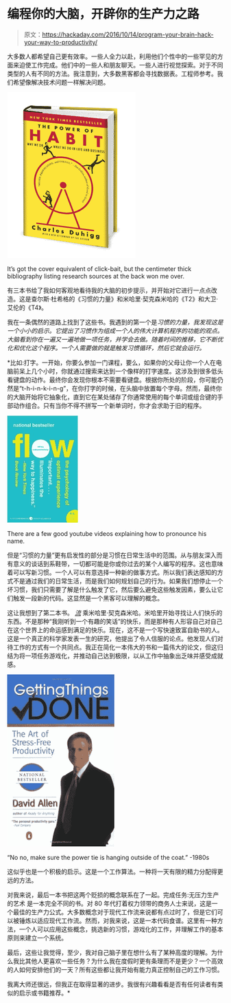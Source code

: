 # 编程你的大脑，开辟你的生产力之路

> 原文：<https://hackaday.com/2016/10/14/program-your-brain-hack-your-way-to-productivity/>

大多数人都希望自己更有效率。一些人全力以赴，利用他们个性中的一些罕见的方面来迫使工作完成。他们中的一些人和朋友聊天。一些人进行视觉探索。对于不同类型的人有不同的方法。我注意到，大多数黑客都会寻找数据表。工程师参考。我们希望像解决技术问题一样解决问题。

[![It's got the cover equivalent of click-bait, but the centimeter thick bibliography listing research sources at the back won me over.](img/8e985f11628b5e6e8c286e077346b5f1.png)](https://hackaday.com/wp-content/uploads/2016/09/power-of-habit-tp_nospine1.jpg)

It’s got the cover equivalent of click-bait, but the centimeter thick bibliography listing research sources at the back won me over.

有三本书给了我如何客观地看待我的大脑的初步提示，并开始对它进行一点点改造。这是查尔斯·杜希格的《习惯的力量》和米哈里·契克森米哈的《T2》和大卫·艾伦的《T4》。

我在一条偶然的道路上找到了这些书。我遇到的第一个是[](http://charlesduhigg.com/the-power-of-habit/)*习惯的力量，我发现这是一个小小的启示。它提出了习惯作为组成一个人的伟大计算机程序的功能的观点。大脑看到你在一遍又一遍地做一项任务，并学会去做。随着时间的推移，它不断优化和优化这个程序。一个人需要做的就是触发习惯循环，然后它就会运行。*

 *比如:打字。一开始，你要么参加一门课程，要么，如果你的父母让你一个人在电脑前呆上几个小时，你就通过搜索来达到一个像样的打字速度。这涉及到很多低头看键盘的动作。最终你会发现你根本不需要看键盘。根据你所处的阶段，你可能仍然是“t-h-i-n-k-i-n-g”，在你打字的时候，在头脑中放置每个字母。然而，最终你的大脑开始将它抽象化，直到它在某处储存了你通常使用的每个单词或组合键的手部动作组合。只有当你不得不拼写一个新单词时，你才会求助于旧的程序。

[![There are a few good youtube videos explaining how to pronounce his name.](img/cb531c9d0e17e7c4f41e17cbd946139f.png)](https://hackaday.com/wp-content/uploads/2016/09/41htbl6kel-_sx328_bo1204203200_.jpg)

There are a few good youtube videos explaining how to pronounce his name.

但是“习惯的力量”更有启发性的部分是习惯在日常生活中的范围。从与朋友深入而有意义的谈话到系鞋带，一切都可能是你或你过去的某个人编写的程序。这也意味着可以写新习惯。一个人可以有意选择一种新的做事方式。所以我们表达感知的方式不是通过我们的日常生活，而是我们如何规划自己的行为。如果我们想停止一个坏习惯，我们只需要了解是什么触发了它，然后要么避免这些触发因素，要么让它们触发一段新的代码。这显然是一个黑客可以理解的概念。

这让我想到了第二本书。 [*流*](https://en.wikipedia.org/wiki/Mihaly_Csikszentmihalyi#Flow) 乘米哈里·契克森米哈。米哈里开始寻找让人们快乐的东西。不是那种“我刚听到一个有趣的笑话”的快乐，而是那种有人形容自己对自己在这个世界上的命运感到满足的快乐。现在，这不是一个写快速致富自助书的人。这是一个真正的科学家发表一生的研究，他提出了令人信服的论点。他发现人们对待工作的方式有一个共同点。我正在简化一本伟大的书和一篇伟大的论文，但这归结为将一项任务游戏化，并推动自己达到极限，以从工作中抽象出乏味并感受成就感。

[!["No no, make sure the power tie is hanging outside of the coat." -1980s](img/9a3eb85b3b1cc2f2bb4a5c42b4fe405c.png)](https://hackaday.com/wp-content/uploads/2016/09/41yjywqcbzl.jpg)

“No no, make sure the power tie is hanging outside of the coat.” -1980s

这似乎也是一个积极的启示。这是一个工作算法。一种将一天有限的精力分配得更远的方法。

对我来说，最后一本书把这两个贬损的概念联系在了一起。完成任务:无压力生产的艺术 是一本完全不同的书。对 80 年代打着权力领带的商务人士来说，这是一个最佳的生产力公式。大多数概念对于现代工作流来说都有点过时了，但是它们可以被锤炼以适应现代工作流。然而，对我来说，这是一本代码食谱。这里有一种方法，一个人可以应用这些概念，挑选新的习惯，游戏化的工作，并理解工作的基本原则来建立一个系统。

最后，这些让我觉得，至少，我对自己脑子里在想什么有了某种高度的理解。为什么我比其他人更喜欢一些任务？为什么我在度假时更有条理而不是更少？一个高效的人如何安排他们的一天？所有这些都让我开始有能力真正控制自己的工作习惯。

我离大师还很远，但我正在取得显著的进步。我很有兴趣看看是否有任何读者有类似的启示或书籍推荐。*